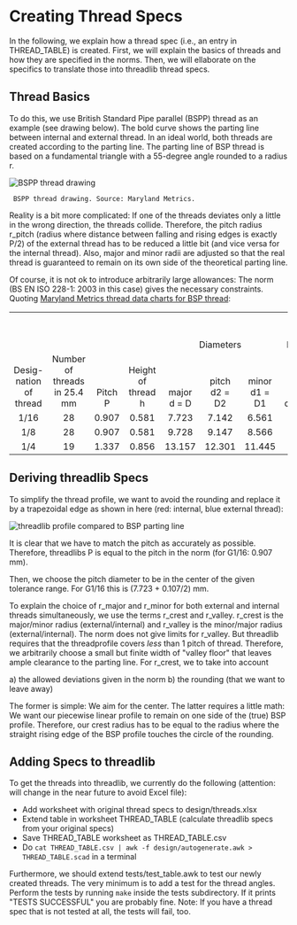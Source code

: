 # Creating Thread Specs

In the following, we explain how a thread spec (i.e., an entry in THREAD_TABLE) is created. First, we will explain the basics of threads and how they are specified in the norms. Then, we will ellaborate on the specifics to translate those into threadlib thread specs.


## Thread Basics


To do this, we use British Standard Pipe parallel (BSPP) thread as an example (see drawing below). The bold curve shows the parting line between internal and external thread. In an ideal world, both threads are created according to the parting line. The parting line of BSP thread is based on a fundamental triangle with a 55-degree angle rounded to a radius r.

![BSPP thread drawing](http://mdmetric.com/tech/55deg228.gif) 

     BSPP thread drawing. Source: Maryland Metrics.

Reality is a bit more complicated: If one of the threads deviates only a little in the wrong direction, the threads collide. Therefore, the pitch radius r_pitch (radius where distance between falling and rising edges is exactly P/2) of the external thread has to be reduced a little bit (and vice versa for the internal thread). Also, major and minor radii are adjusted so that the real thread is guaranteed to remain on its own side of the theoretical parting line.

Of course, it is not ok to introduce arbitrarily large allowances: The norm (BS EN ISO 228-1: 2003 in this case) gives the necessary constraints. Quoting [Maryland Metrics thread data charts for BSP thread](http://mdmetric.com/tech/thddat7.htm): 

<table>
 <tr>
 <td colspan="7" align="center" valign="bottom"></td>
 <td colspan="5" align="center" valign="bottom">Tolerances on pitch diametera</td>
 <td colspan="2" align="center" valign="bottom">Tolerance on minor diameter</td>
 <td colspan="2" align="center" valign="bottom">Tolerance on major diameter</td>
 </tr>
 <tr>
 <td colspan="4" align="center" valign="bottom"></td>
 <td colspan="3" align="center" valign="bottom">Diameters</td>
 <td colspan="2" align="center" valign="bottom">Internal thread TD2</td>
 <td colspan="3" align="center" valign="bottom">External thread Td2</td>
 <td colspan="2" align="center" valign="bottom">Internal thread TD1</td>
 <td colspan="2" align="center" valign="bottom">External thread Td</td>
 </tr>
 <tr>
 <td align="center" valign="bottom">Desig-nation of thread</td>
 <td align="center" valign="bottom">Number of threads in 25.4 mm</td>
 <td align="center" valign="bottom">Pitch    P</td>
 <td align="center" valign="bottom">Height of thread    h</td>
 <td align="center" valign="bottom">major d  = D</td>
 <td align="center" valign="bottom">pitch d2  = D2</td>
 <td align="center" valign="bottom">minor d1  = D1</td>
 <td align="center" valign="bottom">Lower deviation</td>
 <td align="center" valign="bottom">Upper deviation</td>
 <td align="center" valign="bottom">Lower deviation Class A</td>
 <td align="center" valign="bottom">Lower deviation Class B</td>
 <td align="center" valign="bottom">Upper deviation</td>
 <td align="center" valign="bottom">Lower deviation</td>
 <td align="center" valign="bottom">Upper deviation</td>
 <td align="center" valign="bottom">Lower deviation</td>
 <td align="center" valign="bottom">Upper deviation</td>
 </tr>
 <tr>
 <td align="center" valign="bottom">1/16</td>
 <td align="center" valign="bottom">28</td>
 <td align="center" valign="bottom">0.907</td>
 <td align="center" valign="bottom">0.581</td>
 <td align="center" valign="bottom">7.723</td>
 <td align="center" valign="bottom">7.142</td>
 <td align="center" valign="bottom">6.561</td>
 <td align="center" valign="bottom">0</td>
 <td align="center" valign="bottom">0.107</td>
 <td align="center" valign="bottom">-0.107</td>
 <td align="center" valign="bottom">-0.214</td>
 <td align="center" valign="bottom">0</td>
 <td align="center" valign="bottom">0</td>
 <td align="center" valign="bottom">0.282</td>
 <td align="center" valign="bottom">-0.214</td>
 <td align="center" valign="bottom">0</td>
 </tr>
 <tr>
 <td align="center" valign="bottom">1/8</td>
 <td align="center" valign="bottom">28</td>
 <td align="center" valign="bottom">0.907</td>
 <td align="center" valign="bottom">0.581</td>
 <td align="center" valign="bottom">9.728</td>
 <td align="center" valign="bottom">9.147</td>
 <td align="center" valign="bottom">8.566</td>
 <td align="center" valign="bottom">0</td>
 <td align="center" valign="bottom">0.107</td>
 <td align="center" valign="bottom">-0.107</td>
 <td align="center" valign="bottom">-0.214</td>
 <td align="center" valign="bottom">0</td>
 <td align="center" valign="bottom">0</td>
 <td align="center" valign="bottom">0.282</td>
 <td align="center" valign="bottom">-0.214</td>
 <td align="center" valign="bottom">0</td>
 </tr>
 <tr>
 <td align="center" valign="bottom">1/4</td>
 <td align="center" valign="bottom">19</td>
 <td align="center" valign="bottom">1.337</td>
 <td align="center" valign="bottom">0.856</td>
 <td align="center" valign="bottom">13.157</td>
 <td align="center" valign="bottom">12.301</td>
 <td align="center" valign="bottom">11.445</td>
 <td align="center" valign="bottom">0</td>
 <td align="center" valign="bottom">0.125</td>
 <td align="center" valign="bottom">-0.125</td>
 <td align="center" valign="bottom">-0.25</td>
 <td align="center" valign="bottom">0</td>
 <td align="center" valign="bottom">0</td>
 <td align="center" valign="bottom">0.445</td>
 <td align="center" valign="bottom">-0.25</td>
 <td align="center" valign="bottom">0</td>
 </tr>
</table>


## Deriving threadlib Specs

To simplify the thread profile, we want to avoid the rounding and replace it by a trapezoidal edge as shown in here (red: internal, blue external thread): 

![threadlib profile compared to BSP parting line](imgs/BSPthread.jpg)
 
It is clear that we have to match the pitch as accurately as possible.  Therefore, threadlibs P is equal to the pitch in the norm (for G1/16: 0.907 mm).

Then, we choose the pitch diameter to be in the center of the given tolerance range. For G1/16 this is (7.723 + 0.107/2) mm. 

To explain the choice of r_major and r_minor for both external and internal threads simultaneously, we use the terms r_crest and r_valley. r_crest is the major/minor radius (external/internal) and r_valley is the minor/major radius (external/internal). The norm does not give limits for r_valley. But threadlib requires that the threadprofile covers *less* than 1 pitch of thread. Therefore, we arbitrarily choose a small but finite width of "valley floor" that leaves ample clearance to the parting line. For r_crest, we to take into account

a) the allowed deviations given in the norm
b) the rounding (that we want to leave away)

The former is simple: We aim for the center. The latter requires a little math: We want our piecewise linear profile to remain on one side of the (true) BSP profile. Therefore, our crest radius has to be equal to the radius where the straight rising edge of the BSP profile touches the circle of the rounding.


## Adding Specs to threadlib

To get the threads into threadlib, we currently do the following (attention: will change in the near future to avoid Excel file): 

- Add worksheet with original thread specs to design/threads.xlsx
- Extend table in worksheet THREAD_TABLE (calculate threadlib specs from your original specs)
- Save THREAD_TABLE worksheet as THREAD_TABLE.csv
- Do `cat THREAD_TABLE.csv | awk -f design/autogenerate.awk > THREAD_TABLE.scad` in a terminal

Furthermore, we should extend tests/test_table.awk to test our newly created threads. The very minimum is to add a test for the thread angles. Perform the tests by running `make` inside the tests subdirectory. If it prints "TESTS SUCCESSFUL" you are probably fine. Note: If you have a thread spec that is not tested at all, the tests will fail, too.

